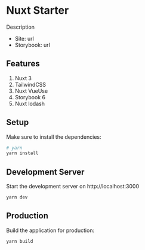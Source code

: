 # Nuxt Starter

Description

- Site: url
- Storybook: url

## Features

1) Nuxt 3
2) TailwindCSS
3) Nuxt VueUse
4) Storybook 6
5) Nuxt lodash

## Setup

Make sure to install the dependencies:

```bash
# yarn
yarn install
```

## Development Server

Start the development server on http://localhost:3000

```bash
yarn dev
```

## Production

Build the application for production:

```bash
yarn build
```
